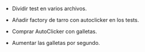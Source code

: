 ﻿- Dividir test en varios archivos.
- Añadir factory de tarro con autoclicker en los tests.

- Comprar AutoClicker con galletas.
- Aumentar las galletas por segundo.
